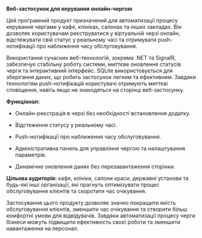 **Веб-застосунок для керування онлайн-чергою**

Цей програмний продукт призначений для автоматизації процесу керування чергами у кафе, клініках, салонах та інших закладах. Він дозволяє користувачам реєструватися у віртуальній черзі онлайн, відстежувати свій статус у реальному часі та отримувати push-нотифікації про наближення часу обслуговування.&#x20;

Використання сучасних веб-технологій, зокрема .NET та SignalR, забезпечує стабільну роботу системи, миттєве оновлення статусів черги та інтерактивний інтерфейс. SQLite використовується для зберігання даних, що робить застосунок легким та ефективним. Завдяки технологіям push-нотифікацій користувачі отримують миттєві сповіщення, навіть якщо не знаходяться на сторінці веб-застосунку.

**Функціонал:**

- Онлайн-реєстрація в черзі без необхідності встановлення додатку.

- Відстеження статусу у реальному часі.

- Push-нотифікації про наближення часу обслуговування.

- Адміністративна панель для управління чергою та налаштування параметрів.

- Динамічне оновлення даних без перезавантаження сторінки.

**Цільова аудиторія:** кафе, клініки, салони краси, державні установи та будь-які інші організації, які прагнуть оптимізувати процес обслуговування клієнтів та скоротити час очікування.

Застосування цього продукту дозволяє значно покращити якість обслуговування клієнтів, зменшити час очікування та створити більш комфортні умови для відвідувачів. Завдяки автоматизації процесу черги бізнеси можуть підвищити ефективність своєї роботи та зменшити навантаження на персонал.

